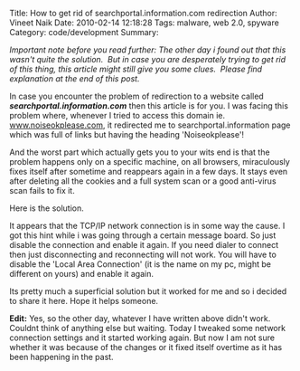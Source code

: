 Title: How to get rid of searchportal.information.com redirection
Author: Vineet Naik
Date: 2010-02-14 12:18:28
Tags: malware, web 2.0, spyware
Category: code/development
Summary: 

*Important note before you read further: The other day i found out that this wasn't quite the solution.  But in case you are desperately trying to get rid of this thing, this article might still give you some clues.  Please find explanation at the end of this post.*

In case you encounter the problem of redirection to a website called ***searchportal.information.com*** then this article is for you. I was facing this problem where, whenever I tried to access this domain ie. www.noiseokplease.com, it redirected me to searchportal.information page which was full of links but having the heading 'Noiseokplease'!

And the worst part which actually gets you to your wits end is that the problem happens only on a specific machine, on all browsers, miraculously fixes itself after sometime and reappears again in a few days. It stays even after deleting all the cookies and a full system scan or a good anti-virus scan fails to fix it.

Here is the solution.

It appears that the TCP/IP network connection is in some way the cause. I got this hint while i was going through a certain message board. So just disable the connection and enable it again. If you need dialer to connect then just disconnecting and reconnecting will not work. You will have to disable the 'Local Area Connection' (it is the name on my pc, might be different on yours) and enable it again.

Its pretty much a superficial solution but it worked for me and so i decided to share it here. Hope it helps someone.

**Edit:** Yes, so the other day, whatever I have written above didn't work. Couldnt think of anything else but waiting. Today I tweaked some network connection settings and it started working again. But now I am not sure whether it was because of the changes or it fixed itself overtime as it has been happening in the past.